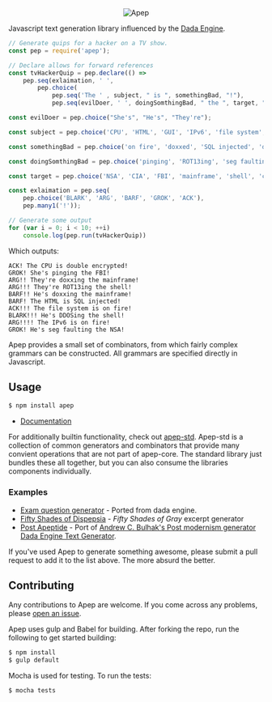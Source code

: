 <div align="center" >
    <img src="https://raw.githubusercontent.com/mattbierner/apep/master/documentation/apep.png" alt="Apep" />
</div>

Javascript text generation library influenced by the [Dada Engine][dada].

```javascript
// Generate quips for a hacker on a TV show.
const pep = require('apep');

// Declare allows for forward references
const tvHackerQuip = pep.declare(() =>
    pep.seq(exlaimation, ' ',
        pep.choice(
            pep.seq('The ' , subject, " is ", somethingBad, "!"),
            pep.seq(evilDoer, ' ', doingSomthingBad, " the ", target, "!"))));

const evilDoer = pep.choice("She's", "He's", "They're");

const subject = pep.choice('CPU', 'HTML', 'GUI', 'IPv6', 'file system', 'ACL');

const somethingBad = pep.choice('on fire', 'doxxed', 'SQL injected', 'double encrypted');

const doingSomthingBad = pep.choice('pinging', 'ROT13ing', 'seg faulting', 'doxxing', 'DDOSing');

const target = pep.choice('NSA', 'CIA', 'FBI', 'mainframe', 'shell', 'cloud');

const exlaimation = pep.seq(
    pep.choice('BLARK', 'ARG', 'BARF', 'GROK', 'ACK'),
    pep.many1('!'));

// Generate some output
for (var i = 0; i < 10; ++i)
    console.log(pep.run(tvHackerQuip))
```

Which outputs:

```
ACK! The CPU is double encrypted!
GROK! She's pinging the FBI!
ARG!! They're doxxing the mainframe!
ARG!!! They're ROT13ing the shell!
BARF!! He's doxxing the mainframe!
BARF! The HTML is SQL injected!
ACK!!! The file system is on fire!
BLARK!!! He's DDOSing the shell!
ARG!!!! The IPv6 is on fire!
GROK! He's seg faulting the NSA!
```

Apep provides a small set of combinators, from which fairly complex grammars can be constructed. All grammars are specified directly in Javascript.

## Usage

```sh
$ npm install apep
```

* [Documentation][documentation]

For additionally builtin functionality, check out [apep-std](https://github.com/mattbierner/apep-std). Apep-std is a collection of common generators and combinators that provide many convient operations that are not part of apep-core. The standard library just bundles these all together, but you can also consume the libraries components individually.

### Examples
* [Exam question generator](https://github.com/mattbierner/apep/blob/master/examples/exam.js) - Ported from dada engine.
* [Fifty Shades of Dispepsia](https://github.com/mattbierner/fifty-shades-of-dyspepsia) - *Fifty Shades of Gray* excerpt generator
* [Post Apeptide](https://github.com/mattbierner/post-apeptide) - Port of [Andrew C. Bulhak's Post modernism generator Dada Engine Text Generator](http://www.elsewhere.org/pomo/).


If you've used Apep to generate something awesome, please submit a pull request to add it to the list above. The more absurd the better.


## Contributing
Any contributions to Apep are welcome. If you come across any problems, please [open an issue](https://github.com/mattbierner/apep/issues).

Apep uses gulp and Babel for building. After forking the repo, run the following to get started building:

```sh
$ npm install
$ gulp default
``` 

Mocha is used for testing. To run the tests:

```sh
$ mocha tests
```

[documentation]: https://github.com/mattbierner/apep/wiki
[dada]: http://dev.null.org/dadaengine/
